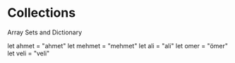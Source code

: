 # Collections
Array Sets and Dictionary 



let ahmet = "ahmet"
let mehmet = "mehmet"
let ali = "ali"
let omer = "ömer"
let veli = "veli"
